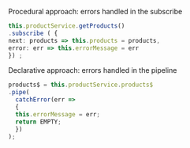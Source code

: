 Procedural approach: errors handled in the subscribe
```ts
this.productService.getProducts()
.subscribe ( {
next: products => this.products = products,
error: err => this.errorMessage = err
}) ;
```

Declarative approach: errors handled in the pipeline
```ts
products$ = this.productService.products$
.pipe(
  catchError(err =>
  {
  this.errorMessage = err;
  return EMPTY;
  })
);
```
